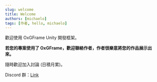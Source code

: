 ```yaml
---
slug: welcome
title: Welcome
authors: [michaelo]
tags: [作者, hello, michaelo]
---
```


歡迎使用 OxGFrame Unity 開發框架。

**若您的專案使用了 OxGFrame，歡迎聯絡作者，作者很樂意將您的作品展示出來。**

隨時歡迎加入討論 (日積月累)。

Discord 群：[Link](https://discord.gg/jyJmWhRAv7)
